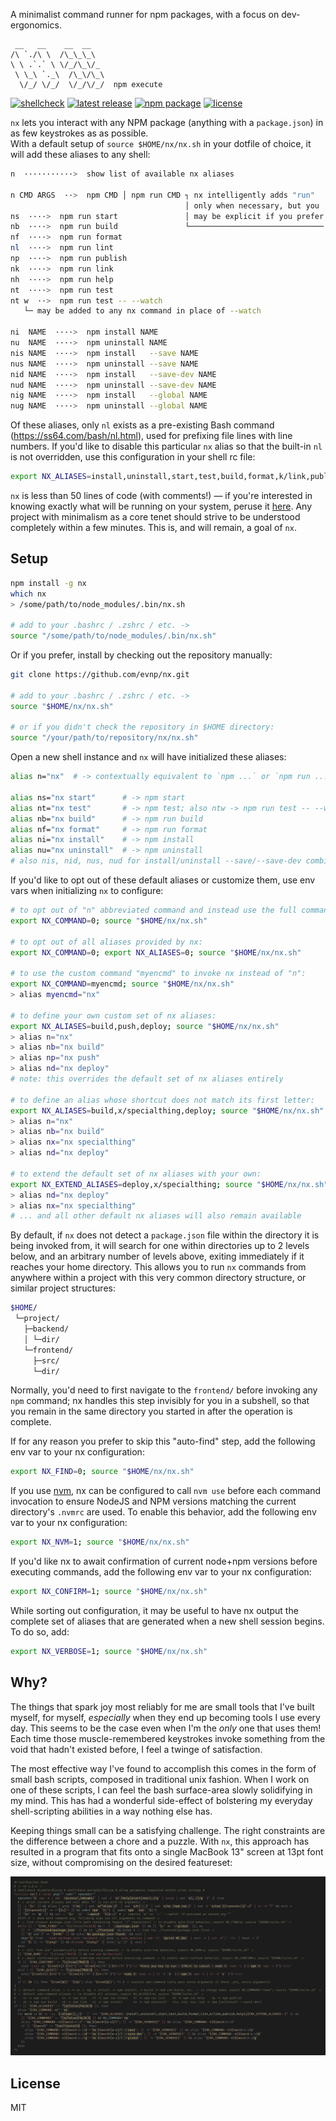 A minimalist command runner for npm packages, with a focus on dev-ergonomics.

```
 __   __    __  __
/\ `./\ \  /\_\_\_\
\ \ .`.` \ \/_/\_\/_
 \ \_\ `._\  /\_\/\_\
  \/_/ \/_/  \/_/\/_/  npm execute
```

[![shellcheck](https://github.com/evnp/nx/workflows/shellcheck/badge.svg)](https://github.com/evnp/nx/actions)
[![latest release](https://img.shields.io/github/release/evnp/nx.svg)](https://github.com/evnp/nx/releases/latest)
[![npm package](https://img.shields.io/npm/v/nx.sh.svg)](https://www.npmjs.com/package/nx.sh)
[![license](https://img.shields.io/github/license/evnp/nx.svg?color=blue)](https://github.com/evnp/nx/blob/master/LICENSE.md)

`nx` lets you interact with any NPM package (anything with a `package.json`) in as few keystrokes as as possible.<br>
With a default setup of `source $HOME/nx/nx.sh` in your dotfile of choice, it will add these aliases to any shell:

```sh
n  ···········>  show list of available nx aliases

n CMD ARGS  ··>  npm CMD │ npm run CMD ┐ nx intelligently adds "run"
                                       │ only when necessary, but you
ns  ····>  npm run start               │ may be explicit if you prefer
nb  ····>  npm run build               └──────────────────────────────
nf  ····>  npm run format
nl  ····>  npm run lint
np  ····>  npm run publish
nk  ····>  npm run link
nh  ····>  npm run help
nt  ····>  npm run test
nt w  ··>  npm run test -- --watch
   └─ may be added to any nx command in place of --watch

ni  NAME  ····>  npm install NAME
nu  NAME  ····>  npm uninstall NAME
nis NAME  ····>  npm install   --save NAME
nus NAME  ····>  npm uninstall --save NAME
nid NAME  ····>  npm install   --save-dev NAME
nud NAME  ····>  npm uninstall --save-dev NAME
nig NAME  ····>  npm install   --global NAME
nug NAME  ····>  npm uninstall --global NAME
```

Of these aliases, only `nl` exists as a pre-existing Bash command (<https://ss64.com/bash/nl.html>), used for prefixing file lines with line numbers. If you'd like to disable this particular `nx` alias so that the built-in `nl` is not overridden, use this configuration in your shell rc file:

```bash
export NX_ALIASES=install,uninstall,start,test,build,format,k/link,publish,help; source "$HOME/nx/nx.sh"
```

`nx` is less than 50 lines of code (with comments!) — if you're interested in knowing exactly what will be running on your system, peruse it [here](https://github.com/evnp/nx/blob/main/nx.sh). Any project with minimalism as a core tenet should strive to be understood completely within a few minutes. This is, and will remain, a goal of `nx`.

Setup
-----
```sh
npm install -g nx
which nx
> /some/path/to/node_modules/.bin/nx.sh

# add to your .bashrc / .zshrc / etc. ->
source "/some/path/to/node_modules/.bin/nx.sh"
```
Or if you prefer, install by checking out the repository manually:
```sh
git clone https://github.com/evnp/nx.git

# add to your .bashrc / .zshrc / etc. ->
source "$HOME/nx/nx.sh"

# or if you didn't check the repository in $HOME directory:
source "/your/path/to/repository/nx/nx.sh"
```
Open a new shell instance and `nx` will have initialized these aliases:
```sh
alias n="nx"  # -> contextually equivalent to `npm ...` or `npm run ...`

alias ns="nx start"      # -> npm start
alias nt="nx test"       # -> npm test; also ntw -> npm run test -- --watch
alias nb="nx build"      # -> npm run build
alias nf="nx format"     # -> npm run format
alias ni="nx install"    # -> npm install
alias nu="nx uninstall"  # -> npm uninstall
# also nis, nid, nus, nud for install/uninstall --save/--save-dev combinations, see above
```
If you'd like to opt out of these default aliases or customize them, use env vars when initializing `nx` to configure:
```sh
# to opt out of "n" abbreviated command and instead use the full command "nx":
export NX_COMMAND=0; source "$HOME/nx/nx.sh"

# to opt out of all aliases provided by nx:
export NX_COMMAND=0; export NX_ALIASES=0; source "$HOME/nx/nx.sh"

# to use the custom command "myencmd" to invoke nx instead of "n":
export NX_COMMAND=myencmd; source "$HOME/nx/nx.sh"
> alias myencmd="nx"

# to define your own custom set of nx aliases:
export NX_ALIASES=build,push,deploy; source "$HOME/nx/nx.sh"
> alias n="nx"
> alias nb="nx build"
> alias np="nx push"
> alias nd="nx deploy"
# note: this overrides the default set of nx aliases entirely

# to define an alias whose shortcut does not match its first letter:
export NX_ALIASES=build,x/specialthing,deploy; source "$HOME/nx/nx.sh"
> alias n="nx"
> alias nb="nx build"
> alias nx="nx specialthing"
> alias nd="nx deploy"

# to extend the default set of nx aliases with your own:
export NX_EXTEND_ALIASES=deploy,x/specialthing; source "$HOME/nx/nx.sh"
> alias nd="nx deploy"
> alias nx="nx specialthing"
# ... and all other default nx aliases will also remain available

```

By default, if `nx` does not detect a `package.json` file within the directory it is being invoked from, it will search for one within directories up to 2 levels below, and an arbitrary number of levels above, exiting immediately if it reaches your home directory. This allows you to run `nx` commands from anywhere within a project with this very common directory structure, or similar project structures:
```sh
$HOME/
 └─project/
   ├─backend/
   │ └─dir/
   └─frontend/
     ├─src/
     └─dir/
```
Normally, you'd need to first navigate to the `frontend/` before invoking any `npm` command; nx handles this step invisibly for you in a subshell, so that you remain in the same directory you started in after the operation is complete.

If for any reason you prefer to skip this "auto-find" step, add the following env var to your nx configuration:
```sh
export NX_FIND=0; source "$HOME/nx/nx.sh"
```

If you use [nvm](https://github.com/nvm-sh/nvm), nx can be configured to call `nvm use` before each command invocation to ensure NodeJS and NPM versions matching the current directory's `.nvmrc` are used. To enable this behavior, add the following env var to your nx configuration:
```sh
export NX_NVM=1; source "$HOME/nx/nx.sh"
```

If you'd like nx to await confirmation of current node+npm versions before executing commands, add the following env var to your nx configuration:
```sh
export NX_CONFIRM=1; source "$HOME/nx/nx.sh"
```

While sorting out configuration, it may be useful to have nx output the complete set of aliases that are generated when a new shell session begins. To do so, add:
```sh
export NX_VERBOSE=1; source "$HOME/nx/nx.sh"
```

Why?
----
The things that spark joy most reliably for me are small tools that I've built myself, for myself, _especially_ when they end up becoming tools I use every day. This seems to be the case even when I'm the _only_ one that uses them! Each time those muscle-remembered keystrokes invoke something from the void that hadn't existed before, I feel a twinge of satisfaction.

The most effective way I've found to accomplish this comes in the form of small bash scripts, composed in traditional unix fashion. When I work on one of these scripts, I can feel the bash surface-area slowly solidifying in my mind. This has had a wonderful side-effect of bolstering my everyday shell-scripting abilities in a way nothing else has.

Keeping things small can be a satisfying challenge. The right constraints are the difference between a chore and a puzzle. With `nx`, this approach has resulted in a program that fits onto a single MacBook 13" screen at 13pt font size, without compromising on the desired featureset:

![full nx source code](https://raw.githubusercontent.com/evnp/nx/main/source.png)

License
-------
MIT
